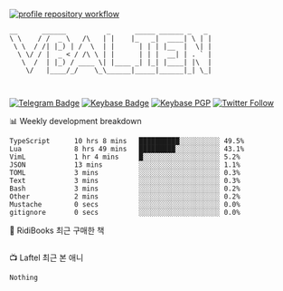 [![profile repository workflow](https://github.com/vbalien/vbalien/actions/workflows/push.yml/badge.svg)](https://github.com/vbalien/vbalien/actions/workflows/push.yml)
```
__      ______          _      _____ ______ _   _ 
\ \    / /  _ \   /\   | |    |_   _|  ____| \ | |
 \ \  / /| |_) | /  \  | |      | | | |__  |  \| |
  \ \/ / |  _ < / /\ \ | |      | | |  __| | . ` |
   \  /  | |_) / ____ \| |____ _| |_| |____| |\  |
    \/   |____/_/    \_\______|_____|______|_| \_|
                                                  
                                                  
```
[![Telegram Badge](https://img.shields.io/badge/-Telegram-2CA5E0?logo=telegram)](https://t.me/vbalien)
[![Keybase Badge](https://img.shields.io/badge/-Keybase-33A0FF?logo=keybase&logoColor=white)](https://keybase.io/vbalien)
[![Keybase PGP](https://img.shields.io/keybase/pgp/vbalien)](http://sks.pod02.fleetstreetops.com/pks/lookup?search=0xE98CF73DE1E36F7D1B8A383AFD987F8DBE513071&fingerprint=on&op=index)
[![Twitter Follow](https://img.shields.io/twitter/follow/_elnyan)](https://twitter.com/_elnyan)

📊 Weekly development breakdown
```
TypeScript      10 hrs 8 mins   ██████████░░░░░░░░░░ 49.5%
Lua             8 hrs 49 mins   █████████░░░░░░░░░░░ 43.1%
VimL            1 hr 4 mins     █░░░░░░░░░░░░░░░░░░░ 5.2%
JSON            13 mins         ░░░░░░░░░░░░░░░░░░░░ 1.1%
TOML            3 mins          ░░░░░░░░░░░░░░░░░░░░ 0.3%
Text            3 mins          ░░░░░░░░░░░░░░░░░░░░ 0.3%
Bash            3 mins          ░░░░░░░░░░░░░░░░░░░░ 0.2%
Other           2 mins          ░░░░░░░░░░░░░░░░░░░░ 0.2%
Mustache        0 secs          ░░░░░░░░░░░░░░░░░░░░ 0.0%
gitignore       0 secs          ░░░░░░░░░░░░░░░░░░░░ 0.0%
```
📖 RidiBooks 최근 구매한 책
```
```
📺 Laftel 최근 본 애니
```
Nothing
```
